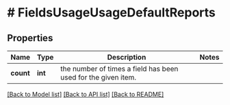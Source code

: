 # # FieldsUsageUsageDefaultReports

## Properties

Name | Type | Description | Notes
------------ | ------------- | ------------- | -------------
**count** | **int** | the number of times a field has been used for the given item. | 

[[Back to Model list]](../../README.md#documentation-for-models) [[Back to API list]](../../README.md#documentation-for-api-endpoints) [[Back to README]](../../README.md)


